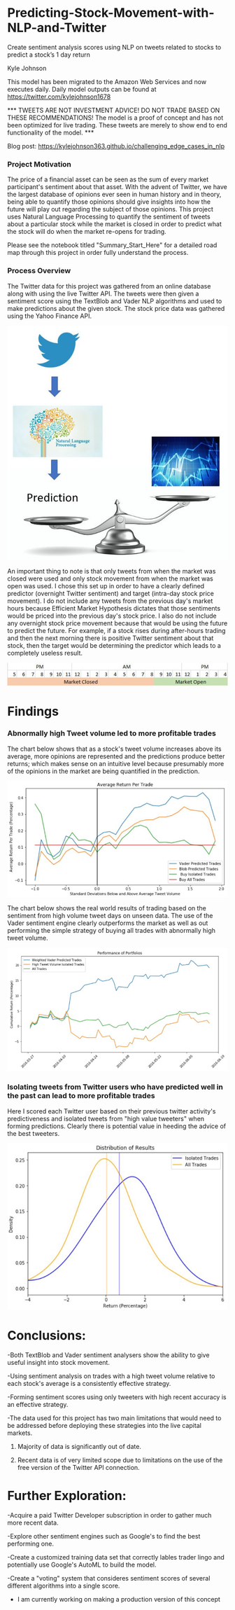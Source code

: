# Predicting-Stock-Movement-with-NLP-and-Twitter
Create sentiment analysis scores using NLP on tweets related to stocks to predict a stock’s 1 day return

Kyle Johnson

This model has been migrated to the Amazon Web Services and now executes daily.  Daily model outputs can be found at https://twitter.com/kylejohnson1678

*** TWEETS ARE NOT INVESTMENT ADVICE! DO NOT TRADE BASED ON THESE RECOMMENDATIONS! The model is a proof of concept and has not been optimized for live trading. These tweets are merely to show end to end functionality of the model. ***

Blog post:  https://kylejohnson363.github.io/challenging_edge_cases_in_nlp

### Project Motivation
The price of a financial asset can be seen as the sum of every market participant's sentiment about that asset.  With the advent of Twitter, we have the largest database of opinions ever seen in human history and in theory, being able to quantify those opinions should give insights into how the future will play out regarding the subject of those opinions.  This project uses Natural Language Processing to quantify the sentiment of tweets about a particular stock while the market is closed in order to predict what the stock will do when the market re-opens for trading.

Please see the notebook titled "Summary_Start_Here" for a detailed road map through this project in order fully understand the process.

### Process Overview
The Twitter data for this project was gathered from an online database along with using the live Twitter API.  The tweets were then given a sentiment score using the TextBlob and Vader NLP algorithms and used to make predictions about the given stock.  The stock price data was gathered using the Yahoo Finance API. 

![Diagram](https://github.com/kylejohnson363/Predicting-Stock-Movement-with-NLP-and-Twitter/blob/master/Diagram.JPG)

An important thing to note is that only tweets from when the market was closed were used and only stock movement from when the market was open was used. I chose this set up in order to have a clearly defined predictor (overnight Twitter sentiment) and target (intra-day stock price movement). I do not include any tweets from the previous day's market hours because Efficient Market Hypothesis dictates that those sentiments would be priced into the previous day's stock price. I also do not include any overnight stock price movement because that would be using the future to predict the future. For example, if a stock rises during after-hours trading and then the next morning there is positive Twitter sentiment about that stock, then the target would be determining the predictor which leads to a completely useless result.

![Time_Sep](https://github.com/kylejohnson363/Predicting-Stock-Movement-with-NLP-and-Twitter/blob/master/Time%20Separation.JPG)

# Findings

### Abnormally high Tweet volume led to more profitable trades
The chart below shows that as a stock's tweet volume increases above its average, more opinions are represented and the predictions produce better returns; which makes sense on an intuitive level because presumably more of the opinions in the market are being quantified in the prediction.

![High_volume](https://github.com/kylejohnson363/Predicting-Stock-Movement-with-NLP-and-Twitter/blob/master/High%20Tweet%20Volume.JPG)

The chart below shows the real world results of trading based on the sentiment from high volume tweet days on unseen data.  The use of the Vader sentiment engine clearly outperforms the market as well as out performing the simple strategy of buying all trades with abnormally high tweet volume.

![Results](https://github.com/kylejohnson363/Predicting-Stock-Movement-with-NLP-and-Twitter/blob/master/Trading%20Results.JPG)

### Isolating tweets from Twitter users who have predicted well in the past can lead to more profitable trades
Here I scored each Twitter user based on their previous twitter activity's predictiveness and isolated tweets from "high value tweeters" when forming predictions.  Clearly there is potential value in heeding the advice of the best tweeters.

![Best_Tweeters](https://github.com/kylejohnson363/Predicting-Stock-Movement-with-NLP-and-Twitter/blob/master/Best%20Tweeters.JPG)

# Conclusions:
-Both TextBlob and Vader sentiment analysers show the ability to give useful insight into stock movement.

-Using sentiment analysis on trades with a high tweet volume relative to each stock's average is a consistently effective strategy.

-Forming sentiment scores using only tweeters with high recent accuracy is an effective strategy.

-The data used for this project has two main limitations that would need to be addressed before deploying these strategies into the live capital markets.

   1) Majority of data is significantly out of date.
  
   2) Recent data is of very limited scope due to limitations on the use of the free version of the Twitter API connection.
# Further Exploration:
-Acquire a paid Twitter Developer subscription in order to gather much more recent data.

-Explore other sentiment engines such as Google's to find the best performing one.

-Create a customized training data set that correctly lables trader lingo and potentially use Google's AutoML to build the model.

-Create a "voting" system that consideres sentiment scores of several different algorithms into a single score.

- I am currently working on making a production version of this concept
